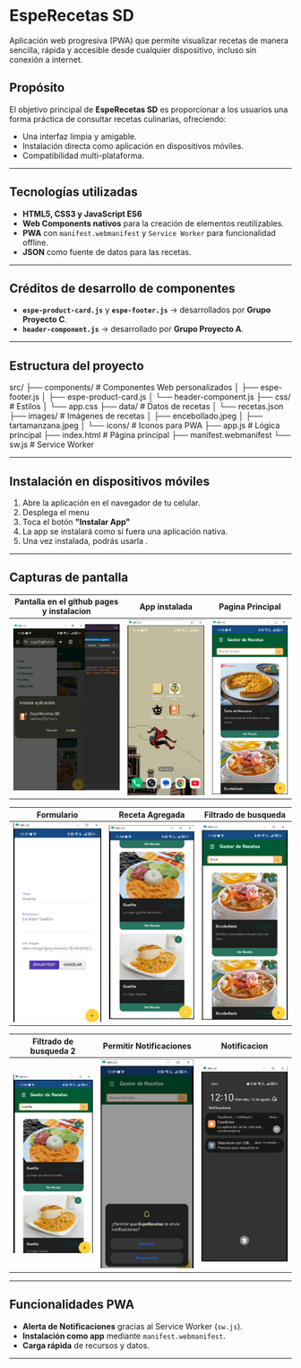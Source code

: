 # EspeRecetas SD

Aplicación web progresiva (PWA) que permite visualizar recetas de manera sencilla, rápida y accesible desde cualquier dispositivo, incluso sin conexión a internet.

## Propósito
El objetivo principal de **EspeRecetas SD** es proporcionar a los usuarios una forma práctica de consultar recetas culinarias, ofreciendo:
- Una interfaz limpia y amigable.
- Instalación directa como aplicación en dispositivos móviles.
- Compatibilidad multi-plataforma.

---

## Tecnologías utilizadas
- **HTML5, CSS3 y JavaScript ES6**
- **Web Components nativos** para la creación de elementos reutilizables.
- **PWA** con `manifest.webmanifest` y `Service Worker` para funcionalidad offline.
- **JSON** como fuente de datos para las recetas.

---

## Créditos de desarrollo de componentes
- **`espe-product-card.js`** y **`espe-footer.js`** → desarrollados por **Grupo Proyecto C**.
- **`header-component.js`** → desarrollado por **Grupo Proyecto A**.

---

## Estructura del proyecto
src/
├── components/         # Componentes Web personalizados
│   ├── espe-footer.js
│   ├── espe-product-card.js
│   └── header-component.js
├── css/                # Estilos
│   └── app.css
├── data/               # Datos de recetas
│   └── recetas.json
├── images/             # Imágenes de recetas
│   ├── encebollado.jpeg
│   ├── tartamanzana.jpeg
│   └── icons/          # Iconos para PWA
├── app.js              # Lógica principal
├── index.html          # Página principal
├── manifest.webmanifest
└── sw.js               # Service Worker

---

## Instalación en dispositivos móviles
1. Abre la aplicación en el navegador de tu celular.
2. Desplega el menu 
2. Toca el botón **"Instalar App"** 
3. La app se instalará como si fuera una aplicación nativa.
4. Una vez instalada, podrás usarla .

---

## Capturas de pantalla

| Pantalla en el  github pages y instalacion | App instalada | Pagina Principal |
|--------------------|-----------------|-----------------|
| ![GithubPages](./src/images/docs/instalarapp.png) | ![pantalla2](./src/images/docs/appinstalada.png) | ![pantalla3](./src/images/docs/paginaprincipal.png) |


| Formulario | Receta Agregada | Filtrado de busqueda | 
|--------------------|-----------------|-----------------|
| ![formapp](./src/images/docs/formparaagregacionreceta.png) | ![RecetaAgregada](./src/images/docs/cardrecetagregada.png) | ![Filtrado](./src/images/docs/fltradodebusqueda.png) |

| Filtrado de busqueda 2| Permitir Notificaciones | Notificacion |
|--------------------|-----------------|-----------------|
| ![Filtrado2](./src/images/docs/fltradodebusqueda2.png) | ![Noti](./src/images/docs/PermitirNoti.png) | ![Noti](./src/images/docs/notificacion.png) |


---


## Funcionalidades PWA
- **Alerta de Notificaciones** gracias al Service Worker (`sw.js`).
- **Instalación como app** mediante `manifest.webmanifest`.
- **Carga rápida** de recursos y datos.

---
